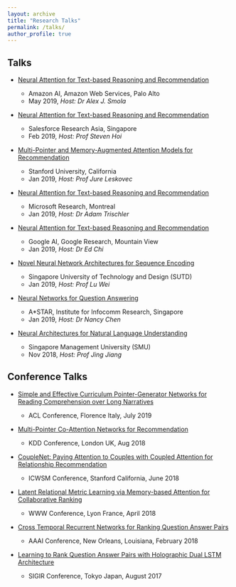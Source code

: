 ```yaml
---
layout: archive
title: "Research Talks"
permalink: /talks/
author_profile: true
---
```


## Talks

* [Neural Attention for Text-based Reasoning and Recommendation]()
  * Amazon AI, Amazon Web Services, Palo Alto
  * May 2019, <i> Host: Dr Alex J. Smola </i>

* [Neural Attention for Text-based Reasoning and Recommendation]()
  * Salesforce Research Asia, Singapore
  * Feb 2019, <i> Host: Prof Steven Hoi </i>

* [Multi-Pointer and Memory-Augmented Attention Models for Recommendation]()
  * Stanford University, California
  * Jan 2019, <i> Host: Prof Jure Leskovec </i>

* [Neural Attention for Text-based Reasoning and Recommendation]()
  * Microsoft Research, Montreal
  * Jan 2019, <i> Host: Dr Adam Trischler </i>

* [Neural Attention for Text-based Reasoning and Recommendation]()
  * Google AI, Google Research, Mountain View <br>
  * Jan 2019, <i> Host: Dr Ed Chi </i>

* [Novel Neural Network Architectures for Sequence Encoding]()
  * Singapore University of Technology and Design (SUTD)
  * Jan 2019, <i> Host: Prof Lu Wei </i>

* [Neural Networks for Question Answering]()
  * A\*STAR, Institute for Infocomm Research, Singapore
  * Jan 2019, <i> Host: Dr Nancy Chen </i>

* [Neural Architectures for Natural Language Understanding]()
  * Singapore Management University (SMU)
  * Nov 2018, <i> Host: Prof Jing Jiang </i>


## Conference Talks

* [Simple and Effective Curriculum Pointer-Generator Networks for Reading Comprehension over Long Narratives]()
  * ACL Conference, Florence Italy, July 2019

* [Multi-Pointer Co-Attention Networks for Recommendation]()
  * KDD Conference, London UK, Aug 2018

* [CoupleNet: Paying Attention to Couples with Coupled Attention for Relationship Recommendation]()
  * ICWSM Conference, Stanford California, June 2018

* [Latent Relational Metric Learning via Memory-based Attention for Collaborative Ranking]()
  * WWW Conference, Lyon France, April 2018

* [Cross Temporal Recurrent Networks for Ranking Question Answer Pairs]()
  * AAAI Conference, New Orleans, Louisiana, February 2018

* [Learning to Rank Question Answer Pairs with Holographic Dual LSTM Architecture]()
  * SIGIR Conference, Tokyo Japan, August 2017






<!-- {% if site.talkmap_link == true %}

<p style="text-decoration:underline;"><a href="/talkmap.html">See a map of all the places I've given a talk!</a></p>

{% endif %}

{% for post in site.talks reversed %}
  {% include archive-single-talk.html %}
{% endfor %} -->

